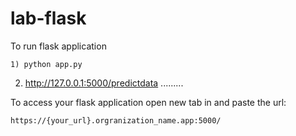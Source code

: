 # lab-flask

<!-- ![image](https://user-images.githubusercontent.com/115451707/196919992-edcfea8b-e3f6-4f35-9398-43be66b5622d.png) -->


To run flask application 

```
1) python app.py
```
2) http://127.0.0.1:5000/predictdata
.........


To access your flask application open new tab in and paste the url:
```
https://{your_url}.orgranization_name.app:5000/
```

